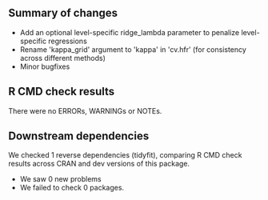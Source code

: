 ## Summary of changes

- Add an optional level-specific ridge_lambda parameter to penalize level-specific regressions
- Rename 'kappa_grid' argument to 'kappa' in 'cv.hfr' (for consistency across different methods)
- Minor bugfixes

## R CMD check results
There were no ERRORs, WARNINGs or NOTEs. 

## Downstream dependencies
We checked 1 reverse dependencies (tidyfit), comparing R CMD check results across CRAN and dev versions of this package.

 * We saw 0 new problems
 * We failed to check 0 packages.
